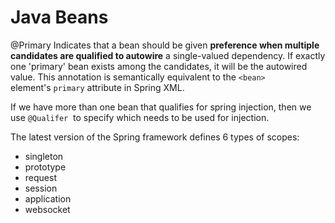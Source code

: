 # Java Beans

@Primary Indicates that a bean should be given **preference when multiple candidates are qualified to autowire** a single-valued dependency. If exactly one 'primary' bean exists among the candidates, it will be the autowired value. This annotation is semantically equivalent to the `<bean>` element's `primary` attribute in Spring XML.

If we have more than one bean that qualifies for spring injection, then we use `@Qualifer`
 to specify which needs to be used for injection.

The latest version of the Spring framework defines 6 types of scopes:

- singleton
- prototype
- request
- session
- application
- websocket